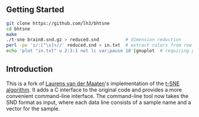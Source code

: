 ## Getting Started
```sh
git clone https://github.com/lh3/bhtsne
cd bhtsne
make
./t-sne brain8.snd.gz > reduced.snd          # dimension reduction
perl -pe 's/:[^\s]+//' reduced.snd > in.txt  # extract colors from row names
echo 'plot "in.txt" u 2:3:1 not lc var;pause 10'|gnuplot  # requiring gnuplot
```

## Introduction

This is a fork of [Laurens van der Maaten][maaten]'s implementation of the
[t-SNE algorithm][tsne]. It adds a C interface to the original code and
provides a more convenient command-line interface. The command-line tool now
takes the SND format as input, where each data line consists of a sample name
and a vector for the sample.

[tsne]: http://lvdmaaten.github.io/tsne/
[maaten]: https://lvdmaaten.github.io/
